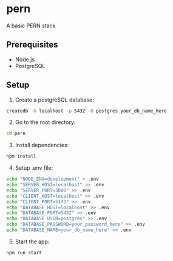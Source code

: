 # pern
A basic PERN stack

## Prerequisites

- Node.js
- PostgreSQL

## Setup

1. Create a postgreSQL database:
```bash
createdb -h localhost -p 5432 -U postgres your_db_name_here
```

2. Go to the root directory:
```bash
cd pern
```

3. Install dependencies:
```bash
npm install
```


4. Setup .env file:
```bash
echo "NODE_ENV=development" > .env
echo "SERVER_HOST=localhost" >> .env
echo "SERVER_PORT=3000" >> .env
echo "CLIENT_HOST=localhost" >> .env
echo "CLIENT_PORT=5173" >> .env
echo "DATABASE_HOST=localhost" >> .env
echo "DATABASE_PORT=5432" >> .env
echo "DATABASE_USER=postgres" >> .env
echo "DATABASE_PASSWORD=your_password_here" >> .env
echo "DATABASE_NAME=your_db_name_here" >> .env
```

5. Start the app:
```bash
npm run start
```